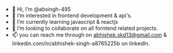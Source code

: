 - 👋 Hi, I’m @absingh-495
- 👀 I’m interested in frontend development & api's.
- 🌱 I’m currently learning javascript & reactjs
- 💞️ I’m looking to collaborate on all forntend related projects.
- 📫 you can reach me through on abhishek.skd13@gmail.com & linkedin.com/in/abhishek-singh-a8765225b on linkedln.

<!---
absingh-495/absingh-495 is a ✨ special ✨ repository because its `README.md` (this file) appears on your GitHub profile.
You can click the Preview link to take a look at your changes.
--->
